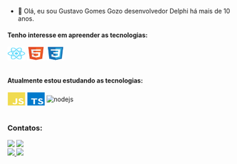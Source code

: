- 👋 Olá, eu sou Gustavo Gomes Gozo desenvolvedor Delphi há mais de 10 anos.<br>
#### Tenho interesse em apreender as tecnologias:
<div align="left" valign="top">
  <img align="center" alt="React" height="30" width="40" src="https://raw.githubusercontent.com/devicons/devicon/master/icons/react/react-original.svg">
  <img align="center" alt="HTML" height="30" width="40" src="https://raw.githubusercontent.com/devicons/devicon/master/icons/html5/html5-original.svg">
  <img align="center" alt="CSS" height="30" width="40" src="https://raw.githubusercontent.com/devicons/devicon/master/icons/css3/css3-original.svg">
</div><br>


#### Atualmente estou estudando as tecnologias: <br>
<div align="left" valign="top">
  <img align="center" alt="Js" height="30" width="40" src="https://raw.githubusercontent.com/devicons/devicon/master/icons/javascript/javascript-plain.svg">
  <img align="center" alt="Js" height="30" width="40" src="https://raw.githubusercontent.com/devicons/devicon/master/icons/typescript/typescript-plain.svg">
  <img align="center" alt="nodejs" height="30" width="40" src="https://cdn.worldvectorlogo.com/logos/nodejs-icon.svg">
</div>
<br>

### Contatos:
<div>
<a href = "mailto:gu.gomes.89@gmail.com"><img src="https://img.shields.io/badge/Gmail-D14836?style=for-the-badge&logo=gmail&logoColor=white" target="_blank"></a>
<a href="https://www.linkedin.com/in/gustavo-gomes-gozo/" target="_blank"><img src="https://img.shields.io/badge/-LinkedIn-%230077B5?style=for-the-badge&logo=linkedin&logoColor=white" target="_blank"></a>   
</div>

<a href="https://github.com/GustavoGGG">
<img height="180em" src="https://github-readme-stats.vercel.app/api/top-langs/?username=GustavoGGG&layout=compact&langs_count=7&theme=dark"/>
<img height="180em" src="https://github-readme-stats.vercel.app/api?username=GustavoGGG&show_icons=true&theme=dark&include_all_commits=true&count_private=true"/>
</div>

<!---
GustavoGGG/GustavoGGG is a ✨ special ✨ repository because its `README.md` (this file) appears on your GitHub profile.
You can click the Preview link to take a look at your changes.
--->
